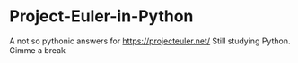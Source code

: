 # Project-Euler-in-Python
A not so pythonic answers for https://projecteuler.net/
Still studying Python. Gimme a break
